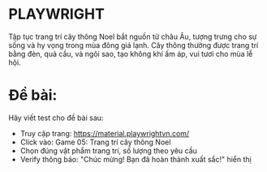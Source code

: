 # PLAYWRIGHT

Tập tục trang trí cây thông Noel bắt nguồn từ châu Âu, tượng trưng cho sự sống và hy vọng trong mùa đông giá lạnh. Cây thông thường được trang trí bằng đèn, quả cầu, và ngôi sao, tạo không khí ấm áp, vui tươi cho mùa lễ hội.

# Đề bài:

Hãy viết test cho đề bài sau:

- Truy cập trang: https://material.playwrightvn.com/
- Click vào: Game 05: Trang trí cây thông Noel
- Chọn đúng vật phẩm trang trí, số lượng theo yêu cầu
- Verify thông báo: "Chúc mừng! Bạn đã hoàn thành xuất sắc!" hiển thị
